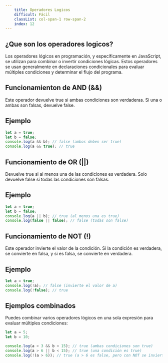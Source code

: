 ```yaml
---
    title: Operadores Logicos
    difficult: Fácil
    classList: col-span-1 row-span-2
    index: 12
---
```

## ¿Que son los operadores logicos?
Los operadores lógicos en programación, y específicamente en JavaScript, se utilizan para combinar o invertir condiciones lógicas. Estos operadores se usan generalmente en declaraciones condicionales para evaluar múltiples condiciones y determinar el flujo del programa.

## Funcionamienton de AND (&&)
Este operador devuelve true si ambas condiciones son verdaderas. Si una o ambas son falsas, devuelve false.

## Ejemplo 

```js
let a = true;
let b = false;
console.log(a && b); // false (ambos deben ser true)
console.log(a && true); // true
```

## Funcionamiento de OR (||)
Devuelve true si al menos una de las condiciones es verdadera. Solo devuelve false si todas las condiciones son falsas.

## Ejemplo 
```js
let a = true;
let b = false;
console.log(a || b); // true (al menos una es true)
console.log(false || false); // false (todas son false)
```

## Funcionamiento de NOT (!)
Este operador invierte el valor de la condición. Si la condición es verdadera, se convierte en falsa, y si es falsa, se convierte en verdadera.

## Ejemplo 
```js
let a = true;
console.log(!a); // false (invierte el valor de a)
console.log(!false); // true
```
## Ejemplos combinados 
Puedes combinar varios operadores lógicos en una sola expresión para evaluar múltiples condiciones:
```js
let a = 5;
let b = 10;

console.log(a > 3 && b < 15); // true (ambas condiciones son true)
console.log(a > 6 || b < 15); // true (una condición es true)
console.log(!(a > 6)); // true (a > 6 es false, pero con NOT se invierte)
```



